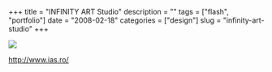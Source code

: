 +++
title = "INFINITY ART Studio"
description = ""
tags = ["flash", "portfolio"]
date = "2008-02-18"
categories = ["design"]
slug = "infinity-art-studio"
+++


 

  <div id="screens-thumbs" class="clearfix">
    <div class="txt-center" id="design-submission"><a href="http://www.ias.ro/"><img id='bluga-thumbnail-910' class='bluga-thumbnail large' src='/media/bluga/
wt47f279d7009b4_0.jpg'/></a></div>  
  </div>   
<p><a href="http://www.ias.ro/">http://www.ias.ro/</a></p>




